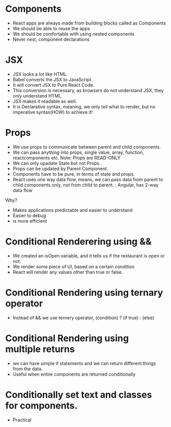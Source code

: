 # Components

- React apps are always made from building blocks called as Components
- We should be able to reuse the apps
- We should be comfortable with using nested components
- Never nest, component declarations

# JSX

- JSX looks a lot like HTML.
- Babel converts the JSX to JavaScript.
- It will convert JSX to Pure React Code.
- This conversion is necessary, as browsers do not understand JSX, they only understand HTML.
- JSX makes it readable as well.
- It is Declarative syntax, meaning, we only tell what to render, but no imperative syntax(HOW) to achieve it!

# Props

- We use props to communicate between parent and child components.
- We can pass anything into props, single value, array, function, reactcomponents etc.
  Note: Props are READ-ONLY
- We can only upadate State but not Props.
- Props can be updated by Parent Component.
- Components have to be pure, in terms of state and props.
- React uses one way data flow, means, we can pass data from parent to child components only, not from child to parent.
  : Angular, has 2-way data flow

Why?

- Makes applications predictable and easier to understand
- Easier to debug
- is more efficient

# Conditional Renderering using &&

- We created an isOpen variable, and it tells us if the restaurant is open or not.
- We render some piece of UI, based on a certain condition
- React will render any values other than true or false.

# Conditional Rendering using ternary operator

- Instead of && we use ternery operator, (condition) ? (if true) : (else)

# Conditional Rendering using multiple returns

- we can have simple if statements and we can return different things from the data.
- Useful when entire components are returned conditionally

# Conditionally set text and classes for components.

- Practical
